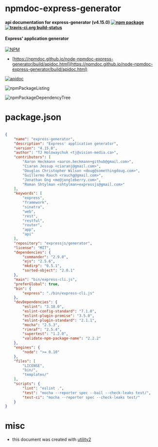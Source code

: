 # npmdoc-express-generator

#### api documentation for  express-generator (v4.15.0)  [![npm package](https://img.shields.io/npm/v/npmdoc-express-generator.svg?style=flat-square)](https://www.npmjs.org/package/npmdoc-express-generator) [![travis-ci.org build-status](https://api.travis-ci.org/npmdoc/node-npmdoc-express-generator.svg)](https://travis-ci.org/npmdoc/node-npmdoc-express-generator)

#### Express' application generator

[![NPM](https://nodei.co/npm/express-generator.png?downloads=true&downloadRank=true&stars=true)](https://www.npmjs.com/package/express-generator)

- [https://npmdoc.github.io/node-npmdoc-express-generator/build/apidoc.html](https://npmdoc.github.io/node-npmdoc-express-generator/build/apidoc.html)

[![apidoc](https://npmdoc.github.io/node-npmdoc-express-generator/build/screenCapture.buildCi.browser.%252Ftmp%252Fbuild%252Fapidoc.html.png)](https://npmdoc.github.io/node-npmdoc-express-generator/build/apidoc.html)

![npmPackageListing](https://npmdoc.github.io/node-npmdoc-express-generator/build/screenCapture.npmPackageListing.svg)

![npmPackageDependencyTree](https://npmdoc.github.io/node-npmdoc-express-generator/build/screenCapture.npmPackageDependencyTree.svg)



# package.json

```json

{
    "name": "express-generator",
    "description": "Express' application generator",
    "version": "4.15.0",
    "author": "TJ Holowaychuk <tj@vision-media.ca>",
    "contributors": [
        "Aaron Heckmann <aaron.heckmann+github@gmail.com>",
        "Ciaran Jessup <ciaranj@gmail.com>",
        "Douglas Christopher Wilson <doug@somethingdoug.com>",
        "Guillermo Rauch <rauchg@gmail.com>",
        "Jonathan Ong <me@jongleberry.com>",
        "Roman Shtylman <shtylman+expressjs@gmail.com>"
    ],
    "keywords": [
        "express",
        "framework",
        "sinatra",
        "web",
        "rest",
        "restful",
        "router",
        "app",
        "api"
    ],
    "repository": "expressjs/generator",
    "license": "MIT",
    "dependencies": {
        "commander": "2.9.0",
        "ejs": "2.5.6",
        "mkdirp": "0.5.1",
        "sorted-object": "2.0.1"
    },
    "main": "bin/express-cli.js",
    "preferGlobal": true,
    "bin": {
        "express": "./bin/express-cli.js"
    },
    "devDependencies": {
        "eslint": "3.18.0",
        "eslint-config-standard": "7.1.0",
        "eslint-plugin-promise": "3.5.0",
        "eslint-plugin-standard": "2.1.1",
        "mocha": "2.5.3",
        "rimraf": "2.5.4",
        "supertest": "1.2.0",
        "validate-npm-package-name": "2.2.2"
    },
    "engines": {
        "node": ">= 0.10"
    },
    "files": [
        "LICENSE",
        "bin/",
        "templates/"
    ],
    "scripts": {
        "lint": "eslint .",
        "test": "mocha --reporter spec --bail --check-leaks test/",
        "test-ci": "mocha --reporter spec --check-leaks test/"
    }
}
```



# misc
- this document was created with [utility2](https://github.com/kaizhu256/node-utility2)
